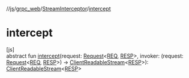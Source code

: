 //[js](../../../index.md)/[grpc_web](../index.md)/[StreamInterceptor](index.md)/[intercept](intercept.md)

# intercept

[js]\
abstract fun [intercept](intercept.md)(request: [Request](../-request/index.md)&lt;[REQ](index.md), [RESP](index.md)&gt;, invoker: (request: [Request](../-request/index.md)&lt;[REQ](index.md), [RESP](index.md)&gt;) -&gt; [ClientReadableStream](../-client-readable-stream/index.md)&lt;[RESP](index.md)&gt;): [ClientReadableStream](../-client-readable-stream/index.md)&lt;[RESP](index.md)&gt;
